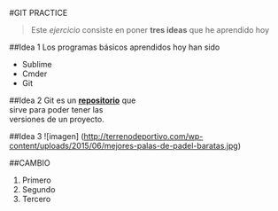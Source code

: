 #GIT PRACTICE

>Este *ejercicio* consiste en poner **tres ideas** que he aprendido hoy

##Idea 1
Los programas básicos aprendidos hoy han sido

* Sublime
* Cmder
* Git

##Idea 2
Git es un [**repositorio**](https://es.wikipedia.org/wiki/Repositorio) que  
sirve para poder tener las  
versiones de un proyecto.

##Idea 3
![imagen] (http://terrenodeportivo.com/wp-content/uploads/2015/06/mejores-palas-de-padel-baratas.jpg)

##CAMBIO

1. Primero
2. Segundo
3. Tercero


